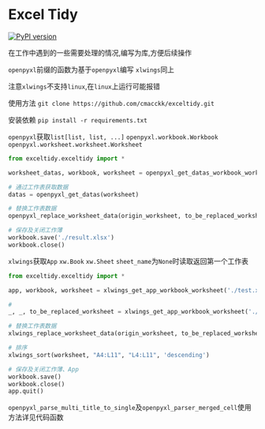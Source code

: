 # Excel Tidy

[![PyPI version](https://badge.fury.io/py/exceltidy.svg)](https://badge.fury.io/py/exceltidy)

在工作中遇到的一些需要处理的情况,编写为库,方便后续操作

`openpyxl`前缀的函数为基于`openpyxl`编写
`xlwings`同上

注意`xlwings`不支持`linux`,在`linux`上运行可能报错

使用方法
`git clone https://github.com/cmacckk/exceltidy.git`

安装依赖
`pip install -r requirements.txt`

`openpyxl`获取`list[list, list, ...]` `openpyxl.workbook.Workbook` `openpyxl.worksheet.worksheet.Worksheet`
```python
from exceltidy.exceltidy import *

worksheet_datas, workbook, worksheet = openpyxl_get_datas_workbook_worksheet(filename="./test.xlsx")

# 通过工作表获取数据
datas = openpyxl_get_datas(worksheet)

# 替换工作表数据
openpyxl_replace_worksheet_data(origin_worksheet, to_be_replaced_worksheet)

# 保存及关闭工作薄
workbook.save('./result.xlsx')
workbook.close()
```

`xlwings`获取`App` `xw.Book` `xw.Sheet`
`sheet_name`为`None`时读取返回第一个工作表
```python
from exceltidy.exceltidy import *

app, workbook, worksheet = xlwings_get_app_workbook_worksheet('./test.xlsx')

# 
_, _, to_be_replaced_worksheet = xlwings_get_app_workbook_worksheet('./test2.xlsx', sheet_name='sort')

# 替换工作表数据
xlwings_replace_worksheet_data(origin_worksheet, to_be_replaced_worksheet)

# 排序
xlwings_sort(worksheet, "A4:L11", "L4:L11", 'descending')

# 保存及关闭工作薄、App
workbook.save()
workbook.close()
app.quit()
```

`openpyxl_parse_multi_title_to_single`及`openpyxl_parser_merged_cell`使用方法详见代码函数